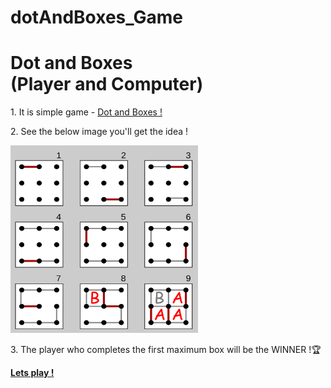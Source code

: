 # dotAndBoxes_Game
<h1 class="title">Dot and Boxes<br>
            (Player and Computer)</h1>
    <p>1. It is simple game - <span><a href="https://en.wikipedia.org/wiki/Dots_and_Boxes" class="d">Dot and Boxes !</a></span></p>
    <p>2. See the below image you'll get the idea !</p>
    <img src="./Dots_boxes.png" alt="" width="300" height="300">
    <p>3. The player who completes the first maximum box will be the <span>WINNER</span> !🏆</p>
 <a href="https://sumitvajarinkar.github.io/dotAndBoxes_Game/" class="d"><b>Lets play !<b/></a>
